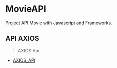 # MovieAPI

Project API Movie with Javascript and Frameworks.

## API AXIOS

> AXIOS Api

- [AXIOS_API](https://axios-http.com/)
